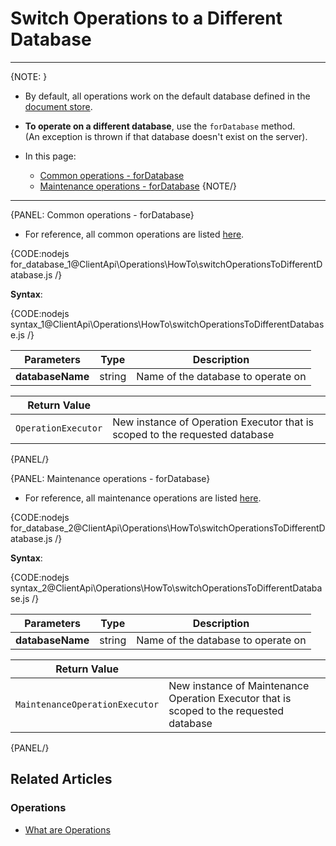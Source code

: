 # Switch Operations to a Different Database

---

{NOTE: }

* By default, all operations work on the default database defined in the [document store](../../../client-api/creating-document-store).

* __To operate on a different database__, use the `forDatabase` method.  
  (An exception is thrown if that database doesn't exist on the server).

* In this page:
    * [Common operations - forDatabase](../../../client-api/operations/how-to/switch-operations-to-a-different-database#common-operations---fordatabase)
    * [Maintenance operations - forDatabase](../../../client-api/operations/how-to/switch-operations-to-a-different-database#maintenance-operations---fordatabase)
{NOTE/}

---

{PANEL: Common operations - forDatabase}

* For reference, all common operations are listed [here](../../../client-api/operations/what-are-operations#the-following-operations-are-available).

{CODE:nodejs for_database_1@ClientApi\Operations\HowTo\switchOperationsToDifferentDatabase.js /}

__Syntax__:

{CODE:nodejs syntax_1@ClientApi\Operations\HowTo\switchOperationsToDifferentDatabase.js /}

| Parameters | Type | Description |
| - | - | - |
| **databaseName** | string | Name of the database to operate on |

| Return Value | |
| - | - |
| `OperationExecutor` | New instance of Operation Executor that is scoped to the requested database |

{PANEL/}

{PANEL: Maintenance operations - forDatabase}

* For reference, all maintenance operations are listed [here](../../../client-api/operations/what-are-operations#the-following-maintenance-operations-are-available).

{CODE:nodejs for_database_2@ClientApi\Operations\HowTo\switchOperationsToDifferentDatabase.js /}

__Syntax__:

{CODE:nodejs syntax_2@ClientApi\Operations\HowTo\switchOperationsToDifferentDatabase.js /}

| Parameters | Type | Description |
| - | - | - |
| **databaseName** | string | Name of the database to operate on |

| Return Value | |
| - | - |
| `MaintenanceOperationExecutor` | New instance of Maintenance Operation Executor that is scoped to the requested database |

{PANEL/}

## Related Articles

### Operations

- [What are Operations](../../../client-api/operations/what-are-operations)
